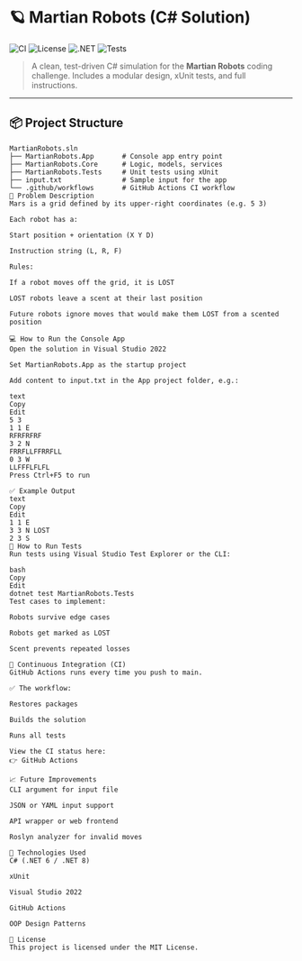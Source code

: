 ﻿# 🪐 Martian Robots (C# Solution)

![CI](https://github.com/ThabisoDev/MartianRobots/actions/workflows/dotnet.yml/badge.svg)
![License](https://img.shields.io/github/license/ThabisoDev/MartianRobots)
![.NET](https://img.shields.io/badge/.NET-6.0-blue)
![Tests](https://img.shields.io/badge/tests-xUnit%20✔️-success)

> A clean, test-driven C# simulation for the **Martian Robots** coding challenge. Includes a modular design, xUnit tests, and full instructions.

---

## 📦 Project Structure

```plaintext
MartianRobots.sln
├── MartianRobots.App       # Console app entry point
├── MartianRobots.Core      # Logic, models, services
├── MartianRobots.Tests     # Unit tests using xUnit
├── input.txt               # Sample input for the app
└── .github/workflows       # GitHub Actions CI workflow
🧠 Problem Description
Mars is a grid defined by its upper-right coordinates (e.g. 5 3)

Each robot has a:

Start position + orientation (X Y D)

Instruction string (L, R, F)

Rules:

If a robot moves off the grid, it is LOST

LOST robots leave a scent at their last position

Future robots ignore moves that would make them LOST from a scented position

💻 How to Run the Console App
Open the solution in Visual Studio 2022

Set MartianRobots.App as the startup project

Add content to input.txt in the App project folder, e.g.:

text
Copy
Edit
5 3
1 1 E
RFRFRFRF
3 2 N
FRRFLLFFRRFLL
0 3 W
LLFFFLFLFL
Press Ctrl+F5 to run

✅ Example Output
text
Copy
Edit
1 1 E
3 3 N LOST
2 3 S
🧪 How to Run Tests
Run tests using Visual Studio Test Explorer or the CLI:

bash
Copy
Edit
dotnet test MartianRobots.Tests
Test cases to implement:

Robots survive edge cases

Robots get marked as LOST

Scent prevents repeated losses

🔄 Continuous Integration (CI)
GitHub Actions runs every time you push to main.

✅ The workflow:

Restores packages

Builds the solution

Runs all tests

View the CI status here:
👉 GitHub Actions

📈 Future Improvements
CLI argument for input file

JSON or YAML input support

API wrapper or web frontend

Roslyn analyzer for invalid moves

🧰 Technologies Used
C# (.NET 6 / .NET 8)

xUnit

Visual Studio 2022

GitHub Actions

OOP Design Patterns

📄 License
This project is licensed under the MIT License.
